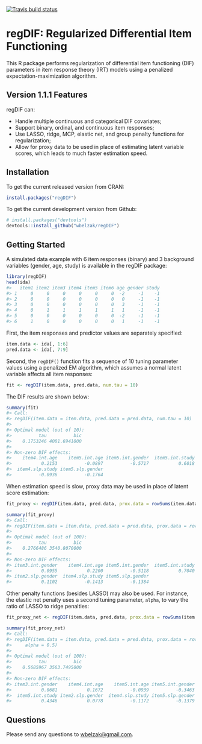 
<!-- README.md is generated from README.Rmd. -->
<!-- badges: start -->

[![Travis build
status](https://travis-ci.org/wbelzak/regDIF.svg?branch=master)](https://app.travis-ci.com/wbelzak/regDIF)
<!-- badges: end -->

# regDIF: Regularized Differential Item Functioning

This R package performs regularization of differential item functioning
(DIF) parameters in item response theory (IRT) models using a penalized
expectation-maximization algorithm.

## Version 1.1.1 Features

regDIF can:

- Handle multiple continuous and categorical DIF covariates;
- Support binary, ordinal, and continuous item responses;
- Use LASSO, ridge, MCP, elastic net, and group penalty functions for
  regularization;
- Allow for proxy data to be used in place of estimating latent variable
  scores, which leads to much faster estimation speed.

## Installation

To get the current released version from CRAN:

``` r
install.packages("regDIF")
```

To get the current development version from Github:

``` r
# install.packages("devtools")
devtools::install_github("wbelzak/regDIF")
```

## Getting Started

A simulated data example with 6 item responses (binary) and 3 background
variables (gender, age, study) is available in the regDIF package:

``` r
library(regDIF)
head(ida)
#>   item1 item2 item3 item4 item5 item6 age gender study
#> 1     0     0     0     0     0     0  -2     -1    -1
#> 2     0     0     0     0     0     0   0     -1    -1
#> 3     0     0     0     0     0     0   3     -1    -1
#> 4     0     1     1     1     1     1   1     -1    -1
#> 5     0     0     0     0     0     0  -2     -1    -1
#> 6     1     0     0     0     0     0   1     -1    -1
```

First, the item responses and predictor values are separately specified:

``` r
item.data <- ida[, 1:6]
pred.data <- ida[, 7:9]
```

Second, the `regDIF()` function fits a sequence of 10 tuning parameter
values using a penalized EM algorithm, which assumes a normal latent
variable affects all item responses:

``` r
fit <- regDIF(item.data, pred.data, num.tau = 10)
```

The DIF results are shown below:

``` r
summary(fit)
#> Call:
#> regDIF(item.data = item.data, pred.data = pred.data, num.tau = 10)
#> 
#> Optimal model (out of 10):
#>          tau          bic 
#>    0.1753246 4081.6941000 
#> 
#> Non-zero DIF effects:
#>    item4.int.age    item5.int.age item5.int.gender  item5.int.study 
#>           0.2153          -0.0897          -0.5717           0.6018 
#>  item4.slp.study item5.slp.gender 
#>          -0.0936          -0.1764
```

When estimation speed is slow, proxy data may be used in place of latent
score estimation:

``` r
fit_proxy <- regDIF(item.data, pred.data, prox.data = rowSums(item.data))
```

``` r
summary(fit_proxy)
#> Call:
#> regDIF(item.data = item.data, pred.data = pred.data, prox.data = rowSums(item.data))
#> 
#> Optimal model (out of 100):
#>          tau          bic 
#>    0.2766486 3540.8070000 
#> 
#> Non-zero DIF effects:
#> item3.int.gender    item4.int.age item5.int.gender  item5.int.study 
#>           0.0955           0.2200          -0.5118           0.7040 
#> item2.slp.gender  item4.slp.study item5.slp.gender 
#>           0.1102          -0.1413          -0.1384
```

Other penalty functions (besides LASSO) may also be used. For instance,
the elastic net penalty uses a second tuning parameter, `alpha`, to vary
the ratio of LASSO to ridge penalties:

``` r
fit_proxy_net <- regDIF(item.data, pred.data, prox.data = rowSums(item.data), alpha = .5)
```

``` r
summary(fit_proxy_net)
#> Call:
#> regDIF(item.data = item.data, pred.data = pred.data, prox.data = rowSums(item.data), 
#>     alpha = 0.5)
#> 
#> Optimal model (out of 100):
#>          tau          bic 
#>    0.5685967 3563.7495000 
#> 
#> Non-zero DIF effects:
#> item3.int.gender    item4.int.age    item5.int.age item5.int.gender 
#>           0.0681           0.1672          -0.0939          -0.3463 
#>  item5.int.study item2.slp.gender  item4.slp.study item5.slp.gender 
#>           0.4346           0.0778          -0.1172          -0.1379
```

## Questions

Please send any questions to <wbelzak@gmail.com>.
